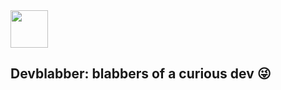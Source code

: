 <img src="https://user-images.githubusercontent.com/1990966/162872537-3221c515-178b-433a-adf4-d49f3b8bedcf.png" height=60 width=60 />

## Devblabber: blabbers of a curious dev 😜

